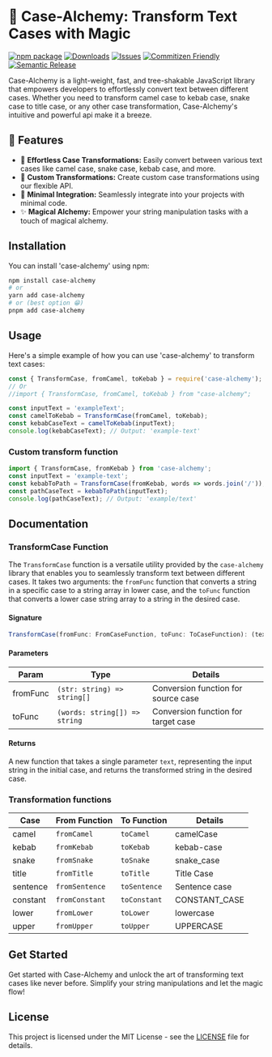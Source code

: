# 🔮 Case-Alchemy: Transform Text Cases with Magic

[![npm package](https://img.shields.io/npm/v/case-alchemy.svg)](https://www.npmjs.com/package/case-alchemy)
[![Downloads](https://img.shields.io/npm/dt/case-alchemy.svg)](https://www.npmjs.com/package/case-alchemy)
[![Issues](https://img.shields.io/github/issues/AbdoArafh/case-alchemy.svg)](https://github.com/AbdoArafh/case-alchemy/issues)
[![Commitizen Friendly](https://img.shields.io/badge/commitizen-friendly-brightgreen.svg)](http://commitizen.github.io/cz-cli/)
[![Semantic Release](https://img.shields.io/badge/semantic-release-ff69b4.svg)](https://github.com/semantic-release/semantic-release)

Case-Alchemy is a light-weight, fast, and tree-shakable JavaScript library that empowers developers to effortlessly convert text between different cases. Whether you need to transform camel case to kebab case, snake case to title case, or any other case transformation, Case-Alchemy's intuitive and powerful api make it a breeze.

## 🌟 Features

- 🔮 **Effortless Case Transformations:** Easily convert between various text cases like camel case, snake case, kebab case, and more.
- 🔧 **Custom Transformations:** Create custom case transformations using our flexible API.
- 🚀 **Minimal Integration:** Seamlessly integrate into your projects with minimal code.
- ✨ **Magical Alchemy:** Empower your string manipulation tasks with a touch of magical alchemy.

## Installation

You can install 'case-alchemy' using npm:

```bash
npm install case-alchemy
# or
yarn add case-alchemy
# or (best option 😁)
pnpm add case-alchemy
```

## Usage

Here's a simple example of how you can use 'case-alchemy' to transform text cases:

```js
const { TransformCase, fromCamel, toKebab } = require('case-alchemy');
// Or
//import { TransformCase, fromCamel, toKebab } from "case-alchemy";

const inputText = 'exampleText';
const camelToKebab = TransformCase(fromCamel, toKebab);
const kebabCaseText = camelToKebab(inputText);
console.log(kebabCaseText); // Output: 'example-text'
```

### Custom transform function

```js
import { TransformCase, fromKebab } from 'case-alchemy';
const inputText = 'example-text';
const kebabToPath = TransformCase(fromKebab, words => words.join('/'));
const pathCaseText = kebabToPath(inputText);
console.log(pathCaseText); // Output: 'example/text'
```

## Documentation

### TransformCase Function

The `TransformCase` function is a versatile utility provided by the `case-alchemy` library that enables you to seamlessly transform text between different cases. It takes two arguments: the `fromFunc` function that converts a string in a specific case to a string array in lower case, and the `toFunc` function that converts a lower case string array to a string in the desired case.

#### Signature

```ts
TransformCase(fromFunc: FromCaseFunction, toFunc: ToCaseFunction): (text: string) => string;
```

#### Parameters

| Param    | Type                          | Details                             |
| -------- | ----------------------------- | ----------------------------------- |
| fromFunc | `(str: string) => string[]`   | Conversion function for source case |
| toFunc   | `(words: string[]) => string` | Conversion function for target case |

#### Returns

A new function that takes a single parameter `text`, representing the input string in the initial case, and returns the transformed string in the desired case.

### Transformation functions

| Case     | From Function  | To Function  | Details       |
| -------- | -------------- | ------------ | ------------- |
| camel    | `fromCamel`    | `toCamel`    | camelCase     |
| kebab    | `fromKebab`    | `toKebab`    | kebab-case    |
| snake    | `fromSnake`    | `toSnake`    | snake_case    |
| title    | `fromTitle`    | `toTitle`    | Title Case    |
| sentence | `fromSentence` | `toSentence` | Sentence case |
| constant | `fromConstant` | `toConstant` | CONSTANT_CASE |
| lower    | `fromLower`    | `toLower`    | lowercase     |
| upper    | `fromUpper`    | `toUpper`    | UPPERCASE     |

## Get Started

Get started with Case-Alchemy and unlock the art of transforming text cases like never before. Simplify your string manipulations and let the magic flow!

## License

This project is licensed under the MIT License - see the [LICENSE](./LICENSE) file for details.
